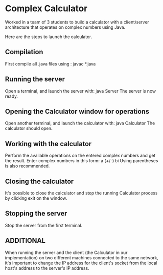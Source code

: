 # Complex Calculator
Worked in a team of 3 students to build a calculator with a client/server architecture that operates on complex numbers using Java.

Here are the steps to launch the calculator.


## Compilation
First compile all .java files using : javac *.java


## Running the server
Open a terminal, and launch the server with: java Server
The server is now ready.


## Opening the Calculator window for operations
Open another terminal, and launch the calculator with: java Calculator
The calculator should open.


## Working with the calculator
Perform the available operations on the entered complex numbers and get the result.
Enter complex numbers in this form: a (+/-) bi
Using parentheses is also recommended. 

## Closing the calculator
It's possible to close the calculator and stop the running Calculator process by clicking exit on the window.


## Stopping the server
Stop the server from the first terminal.


## ADDITIONAL
When running the server and the client (the Calculator in our implementation) on two different machines connected to the same network, it's important to change the IP address for the client's socket from the local host's address to the server's IP address.




